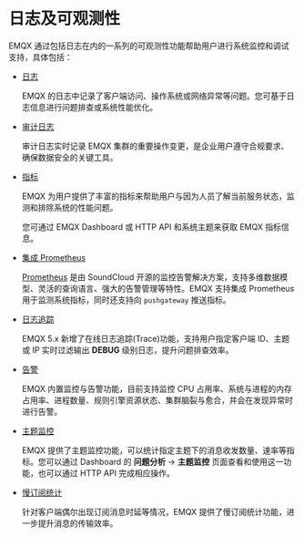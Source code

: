 # 日志及可观测性

EMQX 通过包括日志在内的一系列的可观测性功能帮助用户进行系统监控和调试支持，具体包括：

- [日志](./log.md)

  EMQX 的日志中记录了客户端访问、操作系统或网络异常等问题。您可基于日志信息进行问题排查或系统性能优化。

- [审计日志](./audit-log)

  审计日志实时记录 EMQX 集群的重要操作变更，是企业用户遵守合规要求、确保数据安全的关键工具。

- [指标](./metrics-and-stats.md)

  EMQX 为用户提供了丰富的指标来帮助用户与因为人员了解当前服务状态，监测和排除系统的性能问题。

  您可通过 EMQX Dashboard 或 HTTP API 和系统主题来获取 EMQX 指标信息。

- [集成 Prometheus](./prometheus.md)

  [Prometheus](https://prometheus.io/) 是由 SoundCloud 开源的监控告警解决方案，支持多维数据模型、灵活的查询语言、强大的告警管理等特性。EMQX 支持集成 Prometheus 用于监测系统指标，同时还支持向 `pushgateway` 推送指标。

- [日志追踪](./tracer.md)

  EMQX 5.x 新增了在线日志追踪(Trace)功能，支持用户指定客户端 ID、主题或 IP 实时过滤输出 **DEBUG** 级别日志，提升问题排查效率。

- [告警](./alarms.md)

  EMQX 内置监控与告警功能，目前支持监控 CPU 占用率、系统与进程的内存占用率、进程数量、规则引擎资源状态、集群脑裂与愈合，并会在发现异常时进行告警。

- [主题监控](./topic-metrics.md)

  EMQX 提供了主题监控功能，可以统计指定主题下的消息收发数量、速率等指标。您可以通过 Dashboard 的 **问题分析** -> **主题监控** 页面查看和使用这一功能，也可以通过 HTTP API 完成相应操作。

- [慢订阅统计](./slow-subscribers-statistics.md)

  针对客户端偶尔出现订阅消息时延等情况，EMQX 提供了慢订阅统计功能，进一步提升消息的传输效率。

